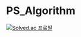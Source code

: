 # PS_Algorithm

[![Solved.ac 프로필](http://mazassumnida.wtf/api/generate_badge?boj=pch6828)](https://solved.ac/pch6828)
